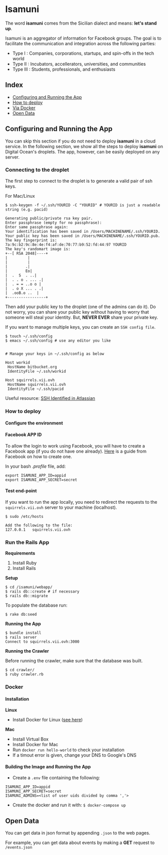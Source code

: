 # Isamuni

The word **isamuni** comes from the Sicilian dialect and means: **let's stand up**.

Isamuni is an aggregator of information for Facebook groups. The goal is to facilitate the communication and integration across the following parties:
* Type I : Companies, corporations, startups, and spin-offs in the tech world
* Type II : Incubators, accellerators, universities, and communities
* Type III : Students, professionals, and enthusiasts

## Index

* [Configuring and Running the App](#configuring-and-running-the-app)
* [How to deploy](#how-to-deploy)
 * [Via Docker](#docker)
* [Open Data](#open-data)

## Configuring and Running the App

You can skip this section if you do not need to deploy **isamuni** in a cloud service.
In the following section, we show all the steps to deploy **isamuni** on Digital Ocean's droplets. The app, however, can be easily deployed on any server.

### Connecting to the droplet

The first step to connect to the droplet is to generate a valid pair of ssh keys.

For Mac/Linux
```
$ ssh-keygen -f ~/.ssh/YOURID -C "YOURID" # YOURID is just a readable string (e.g. pacid)

Generating public/private rsa key pair.
Enter passphrase (empty for no passphrase):
Enter same passphrase again:
Your identification has been saved in /Users/MACHINENAME/.ssh/YOURID.
Your public key has been saved in /Users/MACHINENAME/.ssh/YOURID.pub.
The key fingerprint is:
7a:9c:b2:9c:8e:4e:f4:af:de:70:77:b9:52:fd:44:97 YOURID
The key's randomart image is:
+--[ RSA 2048]----+
|         |
|         |
|        .|
|        Eo|
|  .  S  . ..|
|  . . o . ... .|
|  . = = ..o o |
|  . o X ... . .|
|  .ooB.o ..  |
+-----------------+

```

Then add your public key to the droplet (one of the admins can do it). Do not worry, you can share your public key without having to worry that someone will steal your identity. But, **NEVER EVER** share your private key.

If you want to manage multiple keys, you can create an `SSH config file`.

```
$ touch ~/.ssh/config
$ emacs ~/.ssh/config # use any editor you like


# Manage your keys in ~/.ssh/config as below

Host workid
 HostName bitbucket.org
 IdentityFile ~/.ssh/workid

Host squirrels.vii.ovh
 HostName squirrels.vii.ovh
 IdentityFile ~/.ssh/pacid
```


Useful resource: [SSH Identified in Atlassian](https://confluence.atlassian.com/bitbucket/configure-multiple-ssh-identities-for-gitbash-mac-osx-linux-271943168.html)

### How to deploy

#### Configure the environment

#### Facebook APP ID
To allow the login to work using Facebook, you will have to create a Facebook app (if you do not have one already). [Here](https://developers.facebook.com/docs/apps/register) is a guide from Facebook on how to create one.

In your bash *.profile* file, add:

```
export ISAMUNI_APP_ID=appid
export ISAMUNI_APP_SECRET=secret
```

#### Test end-point
If you want to run the app locally, you need to redirect the requests to the `squirrels.vii.ovh` server to your machine (localhost).

```
$ sudo /etc/hosts

Add the following to the file:
127.0.0.1	squirrels.vii.ovh
```

### Run the Rails App

**Requirements**

1. Install Ruby
2. Install Rails

**Setup**
```
$ cd /isamuni/webapp/
$ rails db::create # if necessary
$ rails db::migrate
```

To populate the database run:
```
$ rake db:seed
```

**Running the App**
```
$ bundle install
$ rails server
Connect to squirrels.vii.ovh:3000  
```

**Running the Crawler**

Before running the crawler, make sure that the database was built.
```
$ cd crawler/
$ ruby crawler.rb
```

### Docker

#### Installation

**Linux**

- Install Docker for Linux ([see here](https://docs.docker.com/engine/installation/))

**Mac**

- Install Virtual Box
- Install Docker for Mac
- Run `docker run hello-world` to check your installation
 - If a timout error is given, change your DNS to Google's DNS
 

#### Building the Image and Running the App 

- Create a `.env` file containing the following:

```
ISAMUNI_APP_ID=appid
ISAMUNI_APP_SECRET=secret
ISAMUNI_ADMINS=<list of user uids divided by comma ','>
```

- Create the docker and run it with: `$ docker-compose up` 

## Open Data

You can get data in json format by appending `.json` to the web pages.

For example, you can get data about events by making a **GET** request to `/events.json`
